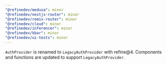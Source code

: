 ```yaml
---
"@refinedev/medusa": minor
"@refinedev/nextjs-router": minor
"@refinedev/remix-router": minor
"@refinedev/cloud": minor
"@refinedev/inferencer": minor
"@refinedev/kbar": minor
"@refinedev/ui-tests": minor
---
```


`AuthProvider` is renamed to `LegacyAuthProvider` with refine@4. Components and functions are updated to support `LegacyAuthProvider`.
